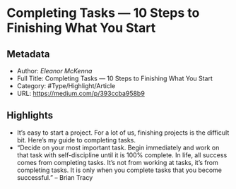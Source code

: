 # Completing Tasks — 10 Steps to Finishing What You Start

## Metadata

* Author: *Eleanor McKenna*
* Full Title: Completing Tasks — 10 Steps to Finishing What You Start
* Category: #Type/Highlight/Article
* URL: https://medium.com/p/393ccba958b9

## Highlights

* It’s easy to start a project. For a lot of us, finishing projects is the difficult bit. Here’s my guide to completing tasks.
* “Decide on your most important task. Begin immediately and work on that task with self-discipline until it is 100% complete. In life, all success comes from completing tasks. It’s not from working at tasks, it’s from completing tasks. It is only when you complete tasks that you become successful.”
  – Brian Tracy
